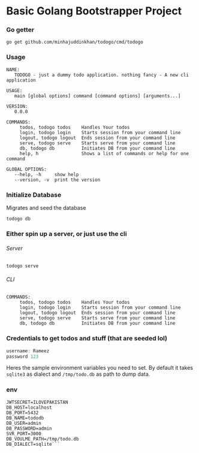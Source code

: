 # Basic Golang Bootstrapper Project

### Go getter
  `go get github.com/minhajuddinkhan/todogo/cmd/todogo`

### Usage
```
NAME:
   TODOGO - just a dummy todo application. nothing fancy - A new cli application

USAGE:
   main [global options] command [command options] [arguments...]

VERSION:
   0.0.0

COMMANDS:
     todos, todogo todos    Handles Your todos
     login, todogo login    Starts session from your command line
     logout, todogo logout  Ends session from your command line
     serve, todogo serve    Starts serve from your command line
     db, todogo db          Initiates DB from your command line
     help, h                Shows a list of commands or help for one command

GLOBAL OPTIONS:
   --help, -h     show help
   --version, -v  print the version

```

### Initialize Database

Migrates and seed the database

`todogo db` 


### Either spin up a server, or just use the cli

###### Server

``` todogo serve ```

###### CLI

``` 
COMMANDS:
     todos, todogo todos    Handles Your todos
     login, todogo login    Starts session from your command line
     logout, todogo logout  Ends session from your command line
     serve, todogo serve    Starts serve from your command line
     db, todogo db          Initiates DB from your command line
 ```

### Credentials to get todos and stuff (that are seeded lol)
```go
username: Rameez
password 123
```

Heres the sample environment variables you need to set. 
By default it takes `sqlite3` as dialect and `/tmp/todo.db` as path to dump data.
### env
```env
JWTSECRET=ILOVEPAKISTAN    
DB_HOST=localhost
DB_PORT=5432
DB_NAME=tododb
DB_USER=admin
DB_PASSWORD=admin
SVR_PORT=3000
DB_VOULME_PATH=/tmp/todo.db
DB_DIALECT=sqlite```

